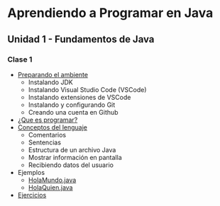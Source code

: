 # Aprendiendo a Programar en Java
## Unidad 1 - Fundamentos de Java
### Clase 1
- [Preparando el ambiente](preparando_ambiente.md)
  - Instalando JDK
  - Instalando Visual Studio Code (VSCode)
  - Instalando extensiones de VSCode
  - Instalando y configurando Git
  - Creando una cuenta en Github
- [¿Que es programar?](programacion.md)
- [Conceptos del lenguaje](conceptos_lenguaje.ipynb)
  - Comentarios
  - Sentencias
  - Estructura de un archivo Java
  - Mostrar información en pantalla
  - Recibiendo datos del usuario
- Ejemplos
  - [HolaMundo.java](ejemplos/HolaMundo.java)
  - [HolaQuien.java](ejemplos/HolaQuien.java)
- [Ejercicios](ejercicios.md)
